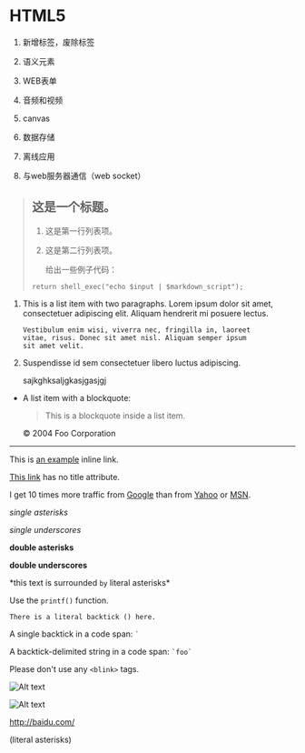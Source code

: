 # HTML5

1. 新增标签，废除标签

2. 语义元素

3. WEB表单

4. 音频和视频

5. canvas

6. 数据存储

7. 离线应用

8. 与web服务器通信（web socket）

> ## 这是一个标题。
> 
> 1.   这是第一行列表项。
> 2.   这是第二行列表项。
> 
>      给出一些例子代码：
> 
>     return shell_exec("echo $input | $markdown_script");

1.  This is a list item with two paragraphs. Lorem ipsum dolor
    sit amet, consectetuer adipiscing elit. Aliquam hendrerit
    mi posuere lectus.

        Vestibulum enim wisi, viverra nec, fringilla in, laoreet
        vitae, risus. Donec sit amet nisl. Aliquam semper ipsum
        sit amet velit.

2.  Suspendisse id sem consectetuer libero luctus adipiscing.
  
    sajkghksaljgkasjgasjgj


*   A list item with a blockquote:

    > This is a blockquote
    > inside a list item.
    
    <div class="footer">
        &copy; 2004 Foo Corporation
    </div>
    
    
***

This is [an example](http://example.com/ "Title") inline link.

[This link](http://example.net/) has no title attribute.

I get 10 times more traffic from [Google][] than from
[Yahoo][] or [MSN][].

  [google]: http://google.com/        "Google"
  [yahoo]:  http://search.yahoo.com/  "Yahoo Search"
  [msn]:    http://search.msn.com/    "MSN Search"

*single asterisks*

_single underscores_

**double asterisks**

__double underscores__

\*this text is surrounded `by` literal asterisks\*

Use the `printf()` function.

``There is a literal backtick () here.``

A single backtick in a code span: `` ` ``

A backtick-delimited string in a code span: `` `foo` ``

Please don't use any `<blink>` tags.

![Alt text](https://www.baidu.com/img/bd_logo1.png)

![Alt text](https://www.baidu.com/img/bd_logo1.png "Optional title")

<http://baidu.com/>

\(literal asterisks\)
